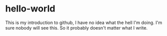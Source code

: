 # hello-world
This is my introduction to github, I have no idea what the hell I'm doing. I'm sure nobody will see this. So it probably doesn't matter what I write.

